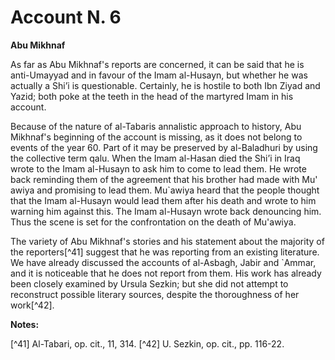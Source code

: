 Account N. 6
============

**Abu Mikhnaf**

As far as Abu Mikhnaf's reports are concerned, it can be said that he
is anti-Umayyad and in favour of the Imam al-Husayn, but whether he was
actually a Shi’i is questionable. Certainly, he is hostile to both Ibn
Ziyad and Yazid; both poke at the teeth in the head of the martyred Imam
in his account.

Because of the nature of al-Tabaris annalistic approach to history, Abu
Mikhnaf's beginning of the account is missing, as it does not belong to
events of the year 60. Part of it may be preserved by al-Baladhuri by
using the collective term qalu. When the Imam al-Hasan died the Shi’i in
Iraq wrote to the Imam al-Husayn to ask him to come to lead them. He
wrote back reminding them of the agreement that his brother had made
with Mu' awiya and promising to lead them. Mu\`awiya heard that the
people thought that the Imam al-Husayn would lead them after his death
and wrote to him warning him against this. The Imam al-Husayn wrote back
denouncing him. Thus the scene is set for the confrontation on the death
of Mu'awiya.

The variety of Abu Mikhnaf's stories and his statement about the
majority of the reporters[^41] suggest that he was reporting from an
existing literature. We have already discussed the accounts of
al-Asbagh, Jabir and \`Ammar, and it is noticeable that he does not
report from them. His work has already been closely examined by Ursula
Sezkin; but she did not attempt to reconstruct possible literary
sources, despite the thoroughness of her work[^42].

**Notes:**

[^41] Al-Tabari, op. cit., 11, 314.
[^42] U. Sezkin, op. cit., pp. 116-22.

